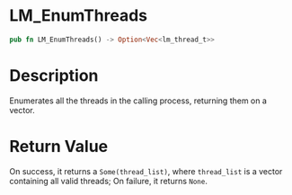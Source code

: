 # LM_EnumThreads

```rust
pub fn LM_EnumThreads() -> Option<Vec<lm_thread_t>>
```

# Description

Enumerates all the threads in the calling process, returning them on a vector.

#  Return Value

On success, it returns a `Some(thread_list)`, where `thread_list` is a vector containing all valid threads; On failure, it returns `None`.

